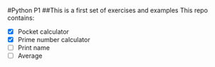 #Python P1
##This is a first set of exercises and examples
This repo contains:
- [x] Pocket calculator 
- [x] Prime number calculator
- [ ] Print name
- [ ] Average
